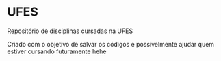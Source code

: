 # UFES
Repositório de disciplinas cursadas na UFES

Criado com o objetivo de salvar os códigos e possivelmente ajudar quem estiver cursando futuramente hehe
